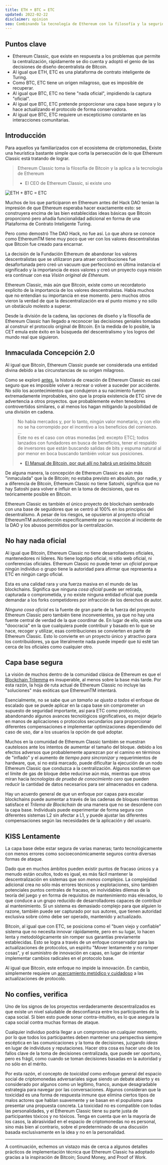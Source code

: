 ```yaml
---
title: ETH + BTC = ETC
updated: 2022-02-22
disclaimer: opinion
seo: Combinando la tecnología de Ethereum con la filosofía y la seguridad de Bitcoin, Ethereum Classic es el único en ser capaz de proporcionar una plataforma de contrato inteligente verdaderamente descentralizada.
---
```


## Puntos clave

- Ethereum Classic, que existe en respuesta a los problemas que permite la centralización, rápidamente se dio cuenta y adoptó el genio de las decisiones de diseño decentralista de Bitcoin.
- Al igual que ETH, ETC es una plataforma de contrato inteligente de Turing.
- Como BTC, ETC tiene un origen milagroso, que es imposible de recuperar.
- Al igual que BTC, ETC no tiene "nada oficial", impidiendo la captura "oficial".
- Al igual que BTC, ETC pretende proporcionar una capa base segura y lo hace actualizando el protocolo de forma conservadora.
- Al igual que BTC, ETC requiere un escepticismo constante en las interacciones comunitarias.

## Introducción

Para aquellos ya familiarizados con el ecosistema de criptomonedas, Existe una heurística bastante simple que corta la persecución de lo que Ethereum Classic está tratando de lograr.

> Ethereum Classic toma la filosofía de Bitcoin y la aplica a la tecnología de Ethereum
> 
> - El CEO de Ethereum Classic, si existe uno

![ETH + BTC = ETC](./ethbtcetc.png)

Muchos de los que participaron en Ethereum antes del Hack DAO tenían la impresión de que Ethereum esperaba hacer exactamente esto: se construyera encima de las bien establecidas ideas básicas que Bitcoin proporcionó pero añadía funcionalidad adicional en forma de una Plataforma de Contrato Inteligente Turing.

Pero como demostró The DAO Hack, no fue así. Lo que ahora se conoce como EthereumTM tiene muy poco que ver con los valores descentralistas que Bitcoin fue creado para encarnar.

La decisión de la Fundación Ethereum de abandonar los valores descentralistas que se utilizaron para atraer contribuciones fue desafortunada pero creó un vacuum que perfeccionó en última instancia el significado y la importancia de esos valores y creó un proyecto cuya misión era continuar con esa _Visión original de Ethereum_.

Ethereum Classic, más aún que Bitcoin, existe como un recordatorio explícito de la importancia de los valores descentralistas. Había muchos que no entendían su importancia en ese momento. pero muchos otros vieron la verdad de que la descentralización era el punto mismo y no sólo un obstáculo molesto a superar.

Desde la división de la cadena, las opciones de diseño y la filosofía de Ethereum Classic han llegado a reconocer las decisiones geniales tomadas al construir el protocolo original de Bitcoin. En la medida de lo posible, la CET emula este éxito en la búsqueda del descentralismo y los logros del mundo real que siguieron.

## Inmaculada Concepción 2.0

Al igual que Bitcoin, Ethereum Classic puede ser considerada una entidad divina debido a las circunstancias de su origen milagroso.

Como se exploró [antes](/why-classic/genesis#the-immaculate-conception), la historia de creación de Ethereum Classic es casi seguro que es imposible volver a recrear o volver a suceder por accidente. No sólo los acontecimientos que condujeron a su nacimiento fueron extremadamente improbables, sino que la propia existencia de ETC sirve de advertencia a otros proyectos. que probablemente eviten tenedores controvertidos similares, o al menos los hagan mitigando la posibilidad de una división en cadena.

> No había mercados y, por lo tanto, ningún valor monetario, y con ello no se ha corrompido por el incentivo a los beneficios del comienzo.  
> ...  
> Este no es el caso con otras monedas [ed: excepto ETC]; todos lanzados con fundadores en busca de beneficios, tener el respaldo de inversores que están buscando salidas de bits y espuma natural al por menor en boca buscando también volcar sus posiciones.
> 
> - [El Manual de Bitcoin, por qué allí no habrá un próximo bitcoin](https://thebitcoinmanual.com/articles/why-there-wont-be-a-next-bitcoin/)

De alguna manera, la concepción de Ethereum Classic es aún más "inmaculada" que la de Bitcoin; no estaba previsto en absoluto, por nadie, y a diferencia de Bitcoin, Ethereum Classic no tiene Satoshi, significa que no hay Satoshi para volver e influir en la toma de decisiones, que es teóricamente posible en Bitcoin.

Ethereum Classic es también el único proyecto de blockchain sembrado con una base de seguidores que se centró al 100% en los principios del desentralismo. A pesar de los riesgos, se opusieron al proyecto oficial EthereumTM autoselección específicamente por su reacción al incidente de la DAO y los abusos permitidos por la centralización.

## No hay nada oficial

Al igual que Bitcoin, Ethereum Classic no tiene desarrolladores oficiales, mantenedores ni líderes. No tiene logotipo oficial, ni sitio web oficial, ni conferencias oficiales. Ethereum Classic no puede tener un _oficial_ porque ningún individuo o grupo tiene la autoridad para afirmar que representa a ETC en ningún cargo oficial.

Esta es una calidad rara y una fuerza masiva en el mundo de las blockchains. Significa que ninguna _cosa oficial_ puede ser retirada, capturada o comprometida, y no existe ninguna entidad oficial que pueda demandar a los forks competidores por infracción de los derechos de autor.

_Ninguna cosa oficial_ es la fuente de gran parte de la fuerza del proyecto Ethereum Classic pero también tiene inconvenientes, ya que no hay una fuente central de verdad de la que coordinar de. En lugar de ello, existe una "doocracia" en la que cualquiera puede contribuir y basado en lo que se hace, recoger y utilizar, esas contribuciones se convierten en parte de Ethereum Classic. Esto lo convierte en un proyecto único y atractivo para los contribuidores, ya que literalmente nada puede impedir que _tú_ esté tan cerca de los oficiales como cualquier otro.

## Capa base segura

La visión de muchos dentro de la comunidad clásica de Ethereum es que el [Blockchain Trilemma](/why-classic/decentralism#the-blockchain-trilemma) es insuperable, al menos sobre la base más tarde. Por esta razón, la hoja de ruta actual de Ethereum Classic no incluye las "soluciones" más exóticas que EthereumTM intentará.

Esencialmente, no se sabe que _un tamaño se ajusta a todos_ el enfoque de escalado que se puede aplicar en la capa base sin comprometer un supuesto de seguridad importante, así para ETC como protocolo, abandonando algunos avances tecnológicos significativos, es mejor dejarlo en manos de aplicaciones o protocolos secundarios para proporcionar diferentes compensaciones e implementar optimizaciones dependiendo del caso de uso, dar a los usuarios la opción de qué adoptar.

Muchos en la comunidad de Ethereum Classic también se muestran cautelosos ante los intentos de aumentar el tamaño del bloque. debido a los efectos adversos que probablemente aparezcan por el camino en términos de "inflado" y el aumento de _tiempo para sincronizar_ y requerimientos de hardware, que, si no está marcado, puede dificultar la ejecución de un nodo Ethereum Classic que conduzca a la centralización. Algunos sostienen que el límite de gas de bloque debe reducirse aún más, mientras que otros miran hacia _tecnologías de prueba de conocimiento cero_ que pueden reducir la cantidad de datos necesarios para ser almacenados en cadena.

Hay un acuerdo general de que un enfoque por capas para escalar blockchains puede aumentar a través de las cadenas de bloques mientras satisface el _Trilema de Blockchain_ de una manera que no se desordene con la capa base. Individuals puede experimentar de forma segura con diferentes sistemas L2 sin afectar a L1, y puede ajustar las diferentes compensaciones según las necesidades de la aplicación y del usuario.

## KISS Lentamente

La capa base debe estar segura de varias maneras; tanto tecnológicamente con menos errores como socioeconómicamente seguros contra diversas formas de ataque.

Dado que en muchos ámbitos pueden existir puntos de fracaso únicos y a menudo están ocultos, todo es igual, es más fácil mantener la descentralización en sistemas que son _menos complejos_. La complejidad adicional crea no sólo más errores técnicos y explotaciones, sino también potenciales puntos centrales de fracaso, en inolvidables dilemas de la teoría del juego y en forma de requisitos de mantenimiento más elevados, lo que conduce a un grupo reducido de desarrolladores capaces de contribuir al mantenimiento. Si un sistema es demasiado complejo para que alguien lo razone, también puede ser capturado por sus autores, que tienen autoridad exclusiva sobre cómo debe ser operado, mantenido y actualizado.

Bitcoin, al igual que con ETC, se posiciona como el "buen viejo y confiable" sistema que no necesita innovar rápidamente, pero en su lugar, lo hacen lenta y metodológicamente sin romper sus garantías previamente establecidas. Esto se logra a través de un enfoque conservador para las actualizaciones de protocolos, un espíritu "Mover lentamente y no romper cosas", y el suministro de innovación en capas, en lugar de intentar implementar cambios radicales en el protocolo base.

Al igual que Bitcoin, este enfoque no impide la innovación. En cambio, simplemente requiere un [acercamiento metódico y cuidadoso](/knowledge/future#upgrade-process) a las actualizaciones de protocolo.

## No confíes, verifica

Uno de los signos de los proyectos verdaderamente descentralizados es que existe un nivel saludable de desconfianza entre los participantes de la capa social. Si bien esto puede sonar contra-intuitivo, es lo que asegura la capa social contra muchas formas de ataque.

Cualquier individuo podría llegar a un compromiso en cualquier momento, por lo que todos los participantes deben mantener una perspectiva siempre escéptica en las comunicaciones y la toma de decisiones, juzgando _ideas_ en lugar de individuos y reputaciones. Hacer otra cosa es hacer uno de los fallos clave de la toma de decisiones centralizada, que puede ser oportuno, pero es frágil, como cuando se toman decisiones basadas en la autoridad y no sólo en el mérito.

Por esta razón, el concepto de *toxicidad* como enfoque general del espacio social de criptomonedas adversariales sigue siendo un debate abierto y es considerado por algunos como un legítimo, franco, aunque desagradable estrategia para navegar por las conversaciones. Algunos consideran que la toxicidad es una forma de respuesta inmune que elimina ciertos tipos de malos actores que hablan suavemente y se basan en el populismo para presentar una propuesta concreta. La toxicidad no es compatible con todas las personalidades, y el Ethereum Classic tiene su parte justa de participantes tóxicos y no tóxicos. Tenga en cuenta que en la mayoría de los casos, la abrasividad en el espacio de criptomonedas no es personal, sino más bien al contrario, sobre el predeterminado de una discusión basada exclusivamente en la idea y no en la personalidad.

---

A continuación, echemos un vistazo más de cerca a algunos detalles prácticos de implementación técnica que Ethereum Classic ha adoptado gracias a la inspiración de Bitcoin; Sound Money, and Proof of Work.
